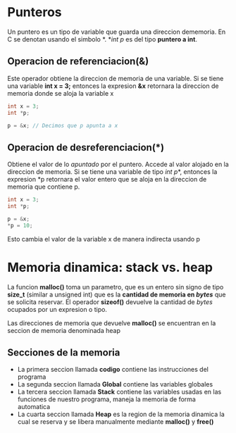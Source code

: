 # Punteros

Un puntero es un tipo de variable que guarda una direccion dememoria. En C se denotan usando el simbolo *. **int *p** es del tipo **puntero a int**.


## Operacion de referenciacion(&)
Este operador obtiene la direccion de memoria de una variable. Si se tiene una variable **int x = 3;** entonces la expresion **&x** retornara la direccion de memoria donde se aloja la variable x

```c
int x = 3;
int *p;

p = &x; // Decimos que p apunta a x
```

## Operacion de desreferenciacion(*)
Obtiene el valor de lo *apuntado* por el puntero. Accede al valor alojado en la direccion de memoria. Si se tiene una variable de tipo **int* p**, entonces la expresion *p retornara el valor entero que se aloja en la direccion de memoria que contiene p.

```c
int x = 3;
int *p;

p = &x;
*p = 10;
```
Esto cambia el valor de la variable x de manera indirecta usando p

# Memoria dinamica: stack vs. heap
La funcion **malloc()** toma un parametro, que es un entero sin signo de tipo **size_t** (similar a unsigned int) que es la __cantidad de memoria en *bytes*__ que se solicita reservar. El operador **sizeof()** devuelve la cantidad de *bytes* ocupados por un expresion o tipo.

Las direcciones de memoria que devuelve **malloc()** se encuentran en la seccion de memoria denominada heap

## Secciones de la memoria
 - La primera seccion llamada **codigo** contiene las instrucciones del programa
 - La segunda seccion llamada **Global** contiene las variables globales
 - La tercera seccion llamada **Stack** contiene las variables usadas en las funciones de nuestro programa, maneja la memoria de forma automatica
 - La cuarta seccion llamada **Heap** es la region de la memoria dinamica la cual se reserva y se libera manualmente mediante **malloc()** y **free()**